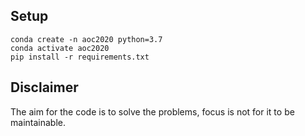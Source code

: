 ## Setup ##

	conda create -n aoc2020 python=3.7
	conda activate aoc2020
	pip install -r requirements.txt

## Disclaimer

The aim for the code is to solve the problems, focus is not for it to be maintainable.